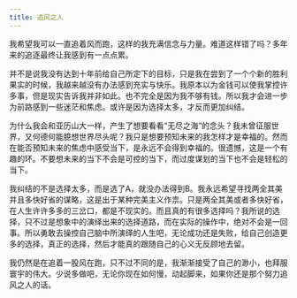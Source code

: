 ```yaml
---
title: 追风之人
---
```

我希望我可以一直追着风而跑，这样的我充满信念与力量。难道这样错了吗？多年来的追逐最终让我感到有一点点累。

并不是说我没有达到十年前给自己所定下的目标，只是我在尝到了一个个新的胜利果实的时候，我越来越没有办法感到充实与快乐。我原本以为金钱可以使我掌控许多事，但是现实告诉我并非如此。也不完全是因为我不够有钱。所以我才会进一步为前路感到一些迷茫和焦虑。或许是因为选择太多，才反而更加纠结。

为什么我会和亚历山大一样，产生了想要看看“无尽之海”的念头？我未曾征服世界，又何德何能臆想世界尽头呢？我只是想要预知未来的我怎样才是幸福的。然而在能否预知未来的焦虑中感受当下，是永远不会得到幸福的。很遗憾，这是一个有趣的环。不要想未来的当下不会是可控的当下，而过度谋划的当下也不会是轻松的当下。

我纠结的不是选择太多，而是选了A，就没办法得到B。我永远希望寻找两全其美并且多快好省的谋略，这是出于某种完美主义作祟。只是两全其美或者多快好省，在人生许许多多的三岔口，都是不现实的。而且真的有很多选择吗？我所说的选择，只不过是想象中的演绎出来的选择道路，而在实际的操作中，绝对不会是一回事。所以勇敢去操控自己脑中所演绎的人生吧，无论成功还是失败，给自己创造更多的选择，真正的选择，然后才能真的跟随自己的心义无反顾地去留。

我仍然是在追着一股风在跑，只不过不同的是，我渐渐接受了自己的渺小，也拜服寰宇的伟大。少说多做吧，无论你现在如何慢，动起脚来，如果你还是那个努力追风之人的话。
